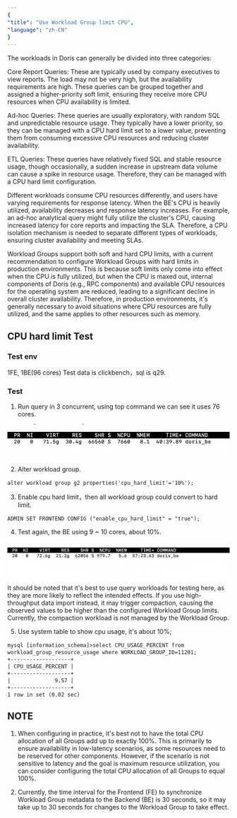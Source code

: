 ```yaml
---
{
"title": "Use Workload Group limit CPU",
"language": "zh-CN"
}
---
```


<!--
Licensed to the Apache Software Foundation (ASF) under one
or more contributor license agreements.  See the NOTICE file
distributed with this work for additional information
regarding copyright ownership.  The ASF licenses this file
to you under the Apache License, Version 2.0 (the
"License"); you may not use this file except in compliance
with the License.  You may obtain a copy of the License at

  http://www.apache.org/licenses/LICENSE-2.0

Unless required by applicable law or agreed to in writing,
software distributed under the License is distributed on an
"AS IS" BASIS, WITHOUT WARRANTIES OR CONDITIONS OF ANY
KIND, either express or implied.  See the License for the
specific language governing permissions and limitations
under the License.
-->

The workloads in Doris can generally be divided into three categories:

Core Report Queries: These are typically used by company executives to view reports. The load may not be very high, but the availability requirements are high. These queries can be grouped together and assigned a higher-priority soft limit, ensuring they receive more CPU resources when CPU availability is limited.

Ad-hoc Queries: These queries are usually exploratory, with random SQL and unpredictable resource usage. They typically have a lower priority, so they can be managed with a CPU hard limit set to a lower value, preventing them from consuming excessive CPU resources and reducing cluster availability.

ETL Queries: These queries have relatively fixed SQL and stable resource usage, though occasionally, a sudden increase in upstream data volume can cause a spike in resource usage. Therefore, they can be managed with a CPU hard limit configuration.

Different workloads consume CPU resources differently, and users have varying requirements for response latency. When the BE's CPU is heavily utilized, availability decreases and response latency increases. For example, an ad-hoc analytical query might fully utilize the cluster's CPU, causing increased latency for core reports and impacting the SLA. Therefore, a CPU isolation mechanism is needed to separate different types of workloads, ensuring cluster availability and meeting SLAs.

Workload Groups support both soft and hard CPU limits, with a current recommendation to configure Workload Groups with hard limits in production environments. This is because soft limits only come into effect when the CPU is fully utilized, but when the CPU is maxed out, internal components of Doris (e.g., RPC components) and available CPU resources for the operating system are reduced, leading to a significant decline in overall cluster availability. Therefore, in production environments, it's generally necessary to avoid situations where CPU resources are fully utilized, and the same applies to other resources such as memory.

## CPU hard limit Test

### Test env
1FE, 1BE(96 cores)
Test data is clickbench，sql is q29.

### Test
1. Run query in 3 concurrent, using top command we can see it uses 76 cores.

![use workload group cpu](/images/workload-management/use_wg_cpu_1.png)

2. Alter workload group.
```
alter workload group g2 properties('cpu_hard_limit'='10%');
```

3. Enable cpu hard limit，then all workload group could convert to hard limit.
```
ADMIN SET FRONTEND CONFIG ("enable_cpu_hard_limit" = "true");
```

4. Test again, the BE using 9 ~ 10 cores, about 10%.

![use workload group cpu](/images/workload-management/use_wg_cpu_2.png)

It should be noted that it's best to use query workloads for testing here, as they are more likely to reflect the intended effects. If you use high-throughput data import instead, it may trigger compaction, causing the observed values to be higher than the configured Workload Group limits. Currently, the compaction workload is not managed by the Workload Group.

5. Use system table to show cpu usage, it's about 10%;
```
mysql [information_schema]>select CPU_USAGE_PERCENT from workload_group_resource_usage where WORKLOAD_GROUP_ID=11201;
+-------------------+
| CPU_USAGE_PERCENT |
+-------------------+
|              9.57 |
+-------------------+
1 row in set (0.02 sec)
```

## NOTE
1. When configuring in practice, it's best not to have the total CPU allocation of all Groups add up to exactly 100%. This is primarily to ensure availability in low-latency scenarios, as some resources need to be reserved for other components. However, if the scenario is not sensitive to latency and the goal is maximum resource utilization, you can consider configuring the total CPU allocation of all Groups to equal 100%.

2. Currently, the time interval for the Frontend (FE) to synchronize Workload Group metadata to the Backend (BE) is 30 seconds, so it may take up to 30 seconds for changes to the Workload Group to take effect.